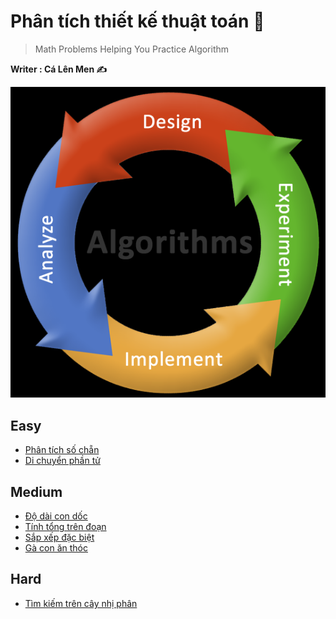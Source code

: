 # Phân tích thiết kế thuật toán 📖
> Math Problems Helping You Practice Algorithm

**Writer : Cá Lên Men ✍️**

![Algorithm Exercises](https://github.com/Ca-Len-Men/Algorithm/blob/Learning-Test/BGA.png)

## Easy
- [Phân tích số chẵn](https://github.com/Ca-Len-Men/Algorithm/tree/Learning-Test/Test%203)
- [Di chuyển phần tử](https://github.com/Ca-Len-Men/Algorithm/tree/Learning-Test/Test%207)

## Medium
- [Độ dài con dốc](https://github.com/Ca-Len-Men/Algorithm/tree/Learning-Test/Test%201)
- [Tính tổng trên đoạn](https://github.com/Ca-Len-Men/Algorithm/tree/Learning-Test/Test%202)
- [Sắp xếp đặc biệt](https://github.com/Ca-Len-Men/Algorithm/tree/Learning-Test/Test%204)
- [Gà con ăn thóc](https://github.com/Ca-Len-Men/Algorithm/tree/Learning-Test/Test%206)

## Hard
- [Tìm kiếm trên cây nhị phân](https://github.com/Ca-Len-Men/Algorithm/tree/Learning-Test/Test%205)
